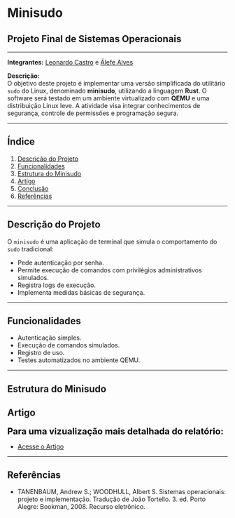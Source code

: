 # Minisudo

## Projeto Final de Sistemas Operacionais

---

**Integrantes:** [Leonardo Castro](https://github.com/thetwelvedev) e [Álefe Alves](https://github.com/AlefeAlvesC)

**Descrição:**  
O objetivo deste projeto é implementar uma versão simplificada do utilitário `sudo` do Linux, denominado **minisudo**, utilizando a linguagem **Rust**. O software será testado em um ambiente virtualizado com **QEMU** e uma distribuição Linux leve. A atividade visa integrar conhecimentos de segurança, controle de permissões e programação segura.

---

## Índice
1. [Descrição do Projeto](#descrição-do-projeto)  
2. [Funcionalidades](#funcionalidades)  
3. [Estrutura do Minisudo](#estrutura-do-minisudo)  
4. [Artigo](#Artigo)  
5. [Conclusão](#conclusão)  
6. [Referências](#referências)
---

## Descrição do Projeto

O `minisudo` é uma aplicação de terminal que simula o comportamento do `sudo` tradicional:

- Pede autenticação por senha.
- Permite execução de comandos com privilégios administrativos simulados.
- Registra logs de execução.
- Implementa medidas básicas de segurança.

---

## Funcionalidades

- Autenticação simples.
- Execução de comandos simulados.
- Registro de uso.
- Testes automatizados no ambiente QEMU.

---

## Estrutura do Minisudo

## Artigo

<div style="font-size: 20px; font-weight: bold; color: black;">Para uma vizualização mais detalhada do relatório:</div> 

* [Acesse o Artigo]()

---

## Referências

- TANENBAUM, Andrew S.; WOODHULL, Albert S. Sistemas operacionais: projeto e implementação. Tradução de João Tortello. 3. ed. Porto Alegre: Bookman, 2008. Recurso eletrônico.

